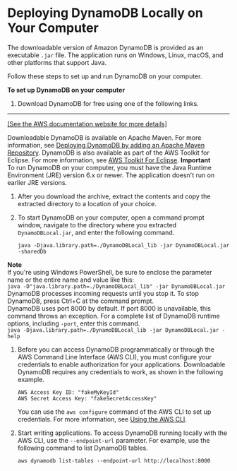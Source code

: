 # Deploying DynamoDB Locally on Your Computer<a name="DynamoDBLocal.DownloadingAndRunning"></a>

The downloadable version of Amazon DynamoDB is provided as an executable `.jar` file\. The application runs on Windows, Linux, macOS, and other platforms that support Java\.

Follow these steps to set up and run DynamoDB on your computer\.

**To set up DynamoDB on your computer**

1. Download DynamoDB for free using one of the following links\.  
****    
[\[See the AWS documentation website for more details\]](http://docs.aws.amazon.com/amazondynamodb/latest/developerguide/DynamoDBLocal.DownloadingAndRunning.html)

   Downloadable DynamoDB is available on Apache Maven\. For more information, see [Deploying DynamoDB by adding an Apache Maven Repository](DynamoDBLocal.Maven.md)\. DynamoDB is also available as part of the AWS Toolkit for Eclipse\. For more information, see [AWS Toolkit For Eclipse](https://aws.amazon.com/eclipse/)\.
**Important**  
To run DynamoDB on your computer, you must have the Java Runtime Environment \(JRE\) version 6\.x or newer\. The application doesn't run on earlier JRE versions\.

1. After you download the archive, extract the contents and copy the extracted directory to a location of your choice\.

1. To start DynamoDB on your computer, open a command prompt window, navigate to the directory where you extracted `DynamoDBLocal.jar`, and enter the following command\.

   ```
   java -Djava.library.path=./DynamoDBLocal_lib -jar DynamoDBLocal.jar -sharedDb
   ```
**Note**  
 If you're using Windows PowerShell, be sure to enclose the parameter name or the entire name and value like this:   
`java -D"java.library.path=./DynamoDBLocal_lib" -jar DynamoDBLocal.jar`  
DynamoDB processes incoming requests until you stop it\. To stop DynamoDB, press Ctrl\+C at the command prompt\.  
DynamoDB uses port 8000 by default\. If port 8000 is unavailable, this command throws an exception\. For a complete list of DynamoDB runtime options, including `-port`, enter this command\.  
`java -Djava.library.path=./DynamoDBLocal_lib -jar DynamoDBLocal.jar -help`

1. Before you can access DynamoDB programmatically or through the AWS Command Line Interface \(AWS CLI\), you must configure your credentials to enable authorization for your applications\. Downloadable DynamoDB requires any credentials to work, as shown in the following example\. 

   ```
   AWS Access Key ID: "fakeMyKeyId"
   AWS Secret Access Key: "fakeSecretAccessKey"
   ```

    You can use the `aws configure` command of the AWS CLI to set up credentials\. For more information, see [Using the AWS CLI](Tools.CLI.md)\. 

1. Start writing applications\. To access DynamoDB running locally with the AWS CLI, use the `--endpoint-url` parameter\. For example, use the following command to list DynamoDB tables\.

   ```
   aws dynamodb list-tables --endpoint-url http://localhost:8000
   ```